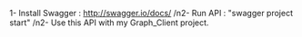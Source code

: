 1- Install Swagger :
  http://swagger.io/docs/
/n2- Run API : "swagger project start"
/n2- Use this API with my Graph_Client project.
